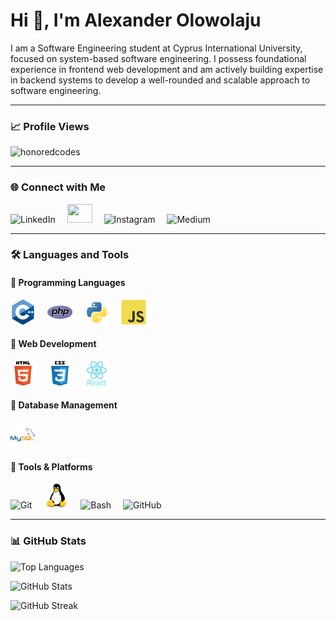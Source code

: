 <style>
  a {
    text-decoration: none !important;
  }
</style>

<h1 align="left">Hi 👋, I'm Alexander Olowolaju</h1>

<p align="left">
I am a Software Engineering student at Cyprus International University, focused on system-based software engineering. I possess foundational experience in frontend web development and am actively building expertise in backend systems to develop a well-rounded and scalable approach to software engineering.
</p>

---

### 📈 Profile Views

<p align="left">
  <img src="https://komarev.com/ghpvc/?username=honoredcodes&label=Profile%20views&color=0e75b6&style=flat" alt="honoredcodes" />
</p>

---

### 🌐 Connect with Me

<p align="left">
  <a href="https://linkedin.com/in/honoredcodes" target="_blank" style="margin-right: 15px; text-decoration: none">
    <img src="https://raw.githubusercontent.com/rahuldkjain/github-profile-readme-generator/master/src/images/icons/Social/linked-in-alt.svg" alt="LinkedIn" height="30" width="40" />
  </a>
  <a href="https://www.threads.net/@honoredcodes" target="_blank" style="margin-right: 15px; text-decoration: none">
    <img src="https://raw.githubusercontent.com/danielcranney/readme-generator/main/public/icons/socials/threads.svg" height="30" width="40" />
    </a>
  <a href="https://instagram.com/honoredcodes" target="_blank" style="margin-right: 15px; text-decoration: none">
    <img src="https://raw.githubusercontent.com/rahuldkjain/github-profile-readme-generator/master/src/images/icons/Social/instagram.svg" alt="Instagram" height="30" width="40" />
  </a>
  <a href="https://medium.com/@honoredcodes" target="_blank" style="margin-right: 15px; text-decoration: none">
    <img src="https://raw.githubusercontent.com/rahuldkjain/github-profile-readme-generator/master/src/images/icons/Social/medium.svg" alt="Medium" height="30" width="40" />
  </a>
</p>

---

### 🛠️ Languages and Tools

#### 🔹 Programming Languages

<p align="left">
  <img src="https://raw.githubusercontent.com/devicons/devicon/master/icons/cplusplus/cplusplus-original.svg" alt="C++" width="40" height="40" style="margin-right: 15px;" />
  <img src="https://raw.githubusercontent.com/devicons/devicon/master/icons/php/php-original.svg" alt="PHP" width="40" height="40" style="margin-right: 15px;" />
  <img src="https://raw.githubusercontent.com/devicons/devicon/master/icons/python/python-original.svg" alt="Python" width="40" height="40" style="margin-right: 15px;" />
  <img src="https://raw.githubusercontent.com/devicons/devicon/master/icons/javascript/javascript-original.svg" alt="JavaScript" width="40" height="40" style="margin-right: 15px;" />
</p>

#### 🔹 Web Development

<p align="left">
  <img src="https://raw.githubusercontent.com/devicons/devicon/master/icons/html5/html5-original-wordmark.svg" alt="HTML5" width="40" height="40" style="margin-right: 15px;" />
  <img src="https://raw.githubusercontent.com/devicons/devicon/master/icons/css3/css3-original-wordmark.svg" alt="CSS3" width="40" height="40" style="margin-right: 15px;" />
  <img src="https://raw.githubusercontent.com/devicons/devicon/master/icons/react/react-original-wordmark.svg" alt="React" width="40" height="40" style="margin-right: 15px;" />
</p>

#### 🔹 Database Management

<p align="left">
  <img src="https://raw.githubusercontent.com/devicons/devicon/master/icons/mysql/mysql-original-wordmark.svg" alt="MySQL" width="40" height="40" style="margin-right: 15px;" />
</p>

#### 🔹 Tools & Platforms

<p align="left">
  <img src="https://www.vectorlogo.zone/logos/git-scm/git-scm-icon.svg" alt="Git" width="40" height="40" style="margin-right: 15px;" />
  <img src="https://raw.githubusercontent.com/devicons/devicon/master/icons/linux/linux-original.svg" alt="Linux" width="40" height="40" style="margin-right: 15px;" />
  <img src="https://bashlogo.com/img/symbol/svg/full_colored_dark.svg" alt="Bash" width="40" height="40" style="margin-right: 15px;" />
  <img src="https://cdn.jsdelivr.net/gh/devicons/devicon/icons/github/github-original.svg" alt="GitHub" width="40" height="40" style="margin-right: 15px;" />
</p>

---

### 📊 GitHub Stats

<p align="left">
  <img src="https://github-readme-stats.vercel.app/api/top-langs/?username=honoredcodes&layout=compact&theme=tokyonight&hide_border=true" alt="Top Languages" />
</p>

<p align="left">
  <img src="https://github-readme-stats.vercel.app/api?username=honoredcodes&show_icons=true&theme=tokyonight&hide_border=true" alt="GitHub Stats" />
</p>

<p align="left">
  <img src="https://github-readme-streak-stats.herokuapp.com?user=honoredcodes&theme=tokyonight&hide_border=true" alt="GitHub Streak" />
</p>



